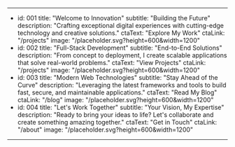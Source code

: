 ---
  - id: 001
    title: "Welcome to Innovation"
    subtitle: "Building the Future"
    description: "Crafting exceptional digital experiences with cutting-edge technology and creative solutions."
    ctaText: "Explore My Work"
    ctaLink: "/projects"
    image: "/placeholder.svg?height=600&width=1200"
  - id: 002
    title: "Full-Stack Development"
    subtitle: "End-to-End Solutions"
    description: "From concept to deployment, I create scalable applications that solve real-world problems."
    ctaText: "View Projects"
    ctaLink: "/projects"
    image: "/placeholder.svg?height=600&width=1200"
  - id: 003
    title: "Modern Web Technologies"
    subtitle: "Stay Ahead of the Curve"
    description: "Leveraging the latest frameworks and tools to build fast, secure, and maintainable applications."
    ctaText: "Read My Blog"
    ctaLink: "/blog"
    image: "/placeholder.svg?height=600&width=1200"
  - id: 004
    title: "Let's Work Together"
    subtitle: "Your Vision, My Expertise"
    description: "Ready to bring your ideas to life? Let's collaborate and create something amazing together."
    ctaText: "Get in Touch"
    ctaLink: "/about"
    image: "/placeholder.svg?height=600&width=1200"
---
